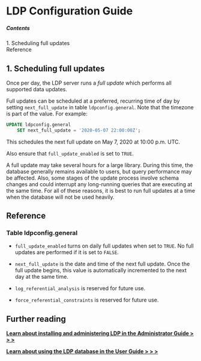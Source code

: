 LDP Configuration Guide
=======================

##### Contents  
1\. Scheduling full updates  
Reference


1\. Scheduling full updates
---------------------------

Once per day, the LDP server runs a _full update_ which performs all
supported data updates.

Full updates can be scheduled at a preferred, recurring time of day by
setting `next_full_update` in table `ldpconfig.general`.  Note that
the timezone is part of the value.  For example:

```sql
UPDATE ldpconfig.general
    SET next_full_update = '2020-05-07 22:00:00Z';
```

This schedules the next full update on May 7, 2020 at 10:00 p.m. UTC.

Also ensure that `full_update_enabled` is set to `TRUE`.

A full update may take several hours for a large library.  During this
time, the database generally remains available to users, but query
performance may be affected.  Also, some stages of the update process
involve schema changes and could interrupt any long-running queries
that are executing at the same time.  For all of these reasons, it is
best to run full updates at a time when the database will not be used
heavily.


Reference
---------

### Table ldpconfig.general

* `full_update_enabled` turns on daily full updates when set to
  `TRUE`.  No full updates are performed if it is set to `FALSE`.

* `next_full_update` is the date and time of the next full update.
  Once the full update begins, this value is automatically incremented
to the next day at the same time.

* `log_referential_analysis` is reserved for future use.

* `force_referential_constraints` is reserved for future use.


Further reading
---------------

[__Learn about installing and administering LDP in the Administrator Guide > > >__](Admin_Guide.md)

[__Learn about using the LDP database in the User Guide > > >__](User_Guide.md)


